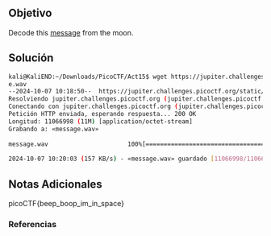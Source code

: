 ## Objetivo 
Decode this [message](https://jupiter.challenges.picoctf.org/static/d6fcea5e3c6433680ea4f914e24fab61/message.wav) from the moon.
## Solución  
```bash
kali@KaliEND:~/Downloads/PicoCTF/Act15$ wget https://jupiter.challenges.picoctf.org/static/d6fcea5e3c6433680ea4f914e24fab61/messag  
e.wav  
--2024-10-07 10:18:50--  https://jupiter.challenges.picoctf.org/static/d6fcea5e3c6433680ea4f914e24fab61/message.wav  
Resolviendo jupiter.challenges.picoctf.org (jupiter.challenges.picoctf.org)... 3.131.60.8  
Conectando con jupiter.challenges.picoctf.org (jupiter.challenges.picoctf.org)[3.131.60.8]:443... conectado.  
Petición HTTP enviada, esperando respuesta... 200 OK  
Longitud: 11066998 (11M) [application/octet-stream]  
Grabando a: «message.wav»  
  
message.wav                      100%[========================================================>]  10,55M   172KB/s    en 69s        
  
2024-10-07 10:20:03 (157 KB/s) - «message.wav» guardado [11066998/11066998]

```
## Notas Adicionales 

picoCTF{beep_boop_im_in_space}
### Referencias

